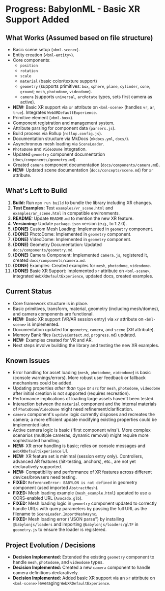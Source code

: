 # Progress: BabylonML - Basic XR Support Added

## What Works (Assumed based on file structure)

-   Basic scene setup (`<bml-scene>`).
-   Entity creation (`<bml-entity>`).
-   Core components:
    -   `position`
    -   `rotation`
    -   `scale`
    -   `material` (basic color/texture support)
    -   `geometry` (supports primitives: `box`, `sphere`, `plane`, `cylinder`, `cone`, `ground`; `mesh`, `photodome`, `videodome`).
    -   `camera` (supports `universal`, `arcRotate` types, sets first camera as active).
-   **NEW:** Basic XR support via `xr` attribute on `<bml-scene>` (handles `vr`, `ar`, `true`). Integrates `WebXRDefaultExperience`.
-   Primitive element (`<bml-box>`).
-   Component registration and management system.
-   Attribute parsing for component data (`parsers.js`).
-   Build process via Rollup (`rollup.config.js`).
-   Documentation structure via MkDocs (`mkdocs.yml`, `docs/`).
-   Asynchronous mesh loading via `SceneLoader`.
-   `PhotoDome` and `VideoDome` integration.
-   Updated `geometry` component documentation (`docs/components/geometry.md`).
-   Created `camera` component documentation (`docs/components/camera.md`).
-   **NEW:** Updated scene documentation (`docs/concepts/scene.md`) for `xr` attribute.

## What's Left to Build

1.  **Build:** Run `npm run build` to bundle the library including XR changes.
2.  **Test Examples:** Test `examples/vr_scene.html` and `examples/ar_scene.html` in compatible environments.
3.  **README:** Update `README.md` to mention the new XR feature.
4.  **Versioning:** Update `package.json` version (e.g., to 1.2.0).
5.  **(DONE)** Custom Mesh Loading: Implemented in `geometry` component.
6.  **(DONE)** PhotoDome: Implemented in `geometry` component.
7.  **(DONE)** VideoDome: Implemented in `geometry` component.
8.  **(DONE)** Geometry Documentation: Updated `docs/components/geometry.md`.
9.  **(DONE)** Camera Component: Implemented `camera.js`, registered it, created `docs/components/camera.md`.
10. **(DONE)** Examples: Created examples for `mesh`, `photodome`, `videodome`.
11. **(DONE)** Basic XR Support: Implemented `xr` attribute on `<bml-scene>`, integrated `WebXRDefaultExperience`, updated docs, created examples.

## Current Status

-   Core framework structure is in place.
-   Basic primitives, transform, material, geometry (including mesh/domes), and camera components are functional.
-   **NEW:** Basic XR support (VR/AR session entry) via `xr` attribute on `<bml-scene>` is implemented.
-   Documentation updated for `geometry`, `camera`, and `scene` (XR attribute).
-   Memory Bank files (`activeContext.md`, `progress.md`) updated.
-   **NEW:** Examples created for VR and AR.
-   Next steps involve building the library and testing the new XR examples.

## Known Issues

-   Error handling for asset loading (`mesh`, `photodome`, `videodome`) is basic (console warnings/errors). More robust user feedback or fallback mechanisms could be added.
-   Updating properties *other than* `type` or `src` for `mesh`, `photodome`, `videodome` after initial creation is not supported (requires recreation).
-   Performance implications of loading large assets haven't been tested.
-   Interaction between the `material` component and the internal materials of `PhotoDome`/`VideoDome` might need refinement/clarification.
-   `camera` component's `update` logic currently disposes and recreates the camera; a more efficient update modifying existing properties could be implemented later.
-   Active camera logic is basic ('first component wins'). More complex scenarios (multiple cameras, dynamic removal) might require more sophisticated handling.
-   **NEW:** XR error handling is basic; relies on console messages and `WebXRDefaultExperience` UI.
-   **NEW:** XR feature set is minimal (session entry only). Controllers, advanced AR features (hit-testing, anchors), etc., are not yet declaratively supported.
-   **NEW:** Compatibility and performance of XR features across different devices/browsers need testing.
-   **FIXED:** `ReferenceError: BABYLON is not defined` in geometry component (used imported `AbstractMesh`).
-   **FIXED:** Mesh loading example (`mesh_example.html`) updated to use a CORS-enabled URL (`Avocado.glb`).
-   **FIXED:** Mesh loading logic in `geometry` component updated to correctly handle URLs with query parameters by passing the full URL as the filename to `SceneLoader.ImportMeshAsync`.
-   **FIXED:** Mesh loading error ("JSON parse") by installing `@babylonjs/loaders` and importing `@babylonjs/loaders/glTF` in `geometry.js` to ensure the loader is registered.

## Project Evolution / Decisions

-   **Decision Implemented:** Extended the existing `geometry` component to handle `mesh`, `photodome`, and `videodome` types.
-   **Decision Implemented:** Created a new `camera` component to handle camera definitions declaratively.
-   **Decision Implemented:** Added basic XR support via an `xr` attribute on `<bml-scene>` leveraging `WebXRDefaultExperience`.
